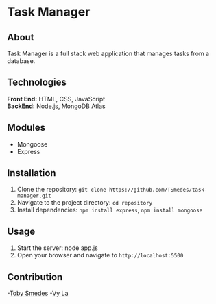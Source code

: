 # Task Manager

## About
Task Manager is a full stack web application that manages tasks from a database.

## Technologies
**Front End:** HTML, CSS, JavaScript\
**BackEnd:** Node.js, MongoDB Atlas

## Modules
- Mongoose
- Express

## Installation
1. Clone the repository: `git clone https://github.com/TSmedes/task-manager.git`
2. Navigate to the project directory: `cd repository`
3. Install dependencies: `npm install express`, `npm install mongoose`

## Usage
1. Start the server: node app.js
2. Open your browser and navigate to `http://localhost:5500`

## Contribution
-[Toby Smedes](https://github.com/TSmedes)
-[Vy La](https://github.com/lavy-spu)